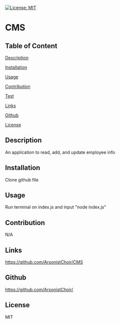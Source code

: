 [![License: MIT](https://img.shields.io/badge/License-MIT-yellow.svg)](https://opensource.org/licenses/MIT)
    
# CMS

  ## Table of Content

  [Description](#description)

  [Installation](#installation)

  [Usage](#usage)

  [Contribution](#contribution)

  [Test](#test)

  [Links](#links)

  [Github](#github)

  [License](#license)

  ## Description
  
  An application to read, add, and update employee info
  
  ## Installation
  
  Clone github file
  
  ## Usage
  
  Run terminal on index.js and input "node index.js"
  
  ## Contribution
  
  N/A
  
  ## Links
  
  https://github.com/ArsonistChoir/CMS
  
  ## Github
  
  https://github.com/ArsonistChoir/
  
  ## License
  
  MIT